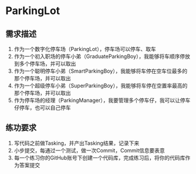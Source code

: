# ParkingLot
## 需求描述

1. 作为一个数字化停车场（ParkingLot），停车场可以停车、取车
2. 作为一个初入职场的停车小弟（GraduateParkingBoy），我能够将车顺序停放到多个停车场，并可以取出
3. 作为一个聪明停车小弟（SmartParkingBoy），我能够将车停在空车位最多的那个停车场，并可以取出
4. 作为一个超级停车小弟（SuperParkingBoy），我能够将车停在空置率最高的那个停车场，并可以取出
5. 作为停车场的经理（ParkingManager），我要管理多个停车仔，我可以让停车仔停车，也可以自己停车

## 练功要求
1. 写代码之前做Tasking，并产出Tasking结果，记录下来
2. 小步提交，每通过一个测试，做一次Commit，Commit信息要表意
3. 每一个练习你的GitHub账号下创建一个代码库，完成练习后，将你的代码库作为答案提交
